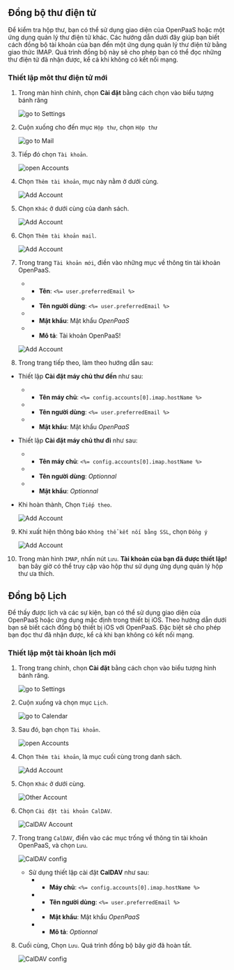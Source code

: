 ## Đồng bộ thư điện tử

Để kiểm tra hộp thư, bạn có thể sử dụng giao diện của OpenPaaS hoặc một ứng dụng quản lý thư điện tử khác. Các hướng dẫn dưới đây giúp bạn biết cách đồng bộ tài khoản của bạn đến một ứng dụng quản lý thư điện tử bằng giao thức IMAP. Quá trình đồng bộ này sẽ cho phép bạn có thể đọc những thư điện tử đã nhận được, kể cả khi không có kết nối mạng.

### Thiết lập môt thư điện tử mới

1. Trong màn hình chính, chọn **Cài đặt** bằng cách chọn vào biểu tượng bánh răng

    ![go to Settings](/account/images/en/ios_home_screen.png)

2. Cuộn xuống cho đến mục `Hộp thư`, chọn `Hộp thư`

    ![go to Mail](/account/images/en/ios_add_imap_account_1.png)

3. Tiếp đó chọn `Tài khoản`.

    ![open Accounts](/account/images/en/ios_add_imap_account_2.png)

4. Chọn `Thêm tài khoản`, mục này nằm ở dưới cùng.

    ![Add Account](/account/images/en/ios_add_imap_account_3.png)

5. Chọn `Khác` ở dưới cùng của danh sách.

    ![Add Account](/account/images/en/ios_add_imap_account_4.png)

6. Chọn `Thêm tài khoản mail`.

    ![Add Account](/account/images/en/ios_add_imap_account_5.png)

7. Trong trang `Tài khoản mới`, điền vào những mục về thông tin tài khoản OpenPaaS.
    * - __Tên__: `<%= user.preferredEmail %>`
    * - __Tên người dùng__: `<%= user.preferredEmail %>`
    * - __Mật khẩu__: Mật khẩu *OpenPaaS* 
    * - __Mô tả__: Tài khoản OpenPaaS!

    ![Add Account](/account/images/en/ios_add_imap_account_6.png)

8. Trong trang tiếp theo, làm theo hướng dẫn sau:

  * Thiết lập **Cài đặt máy chủ thư đến** như sau:
      * - __Tên máy chủ__: `<%= config.accounts[0].imap.hostName %>`
      * - __Tên người dùng__: `<%= user.preferredEmail %>`
      * - __Mật khẩu__: Mật khẩu *OpenPaaS* 
  * Thiết lập **Cài đặt máy chủ thư đi** như sau:
      * - __Tên máy chủ__: `<%= config.accounts[0].imap.hostName %>`
      * - __Tên người dùng__: *Optionnal*
      * - __Mật khẩu__: *Optionnal*
  * Khi hoàn thành, Chọn `Tiếp theo`.

    ![Add Account](/account/images/en/ios_add_imap_account_7.png)

9. Khi xuất hiện thông báo `Không thể kết nối bằng SSL`, chọn `Đồng ý`

    ![Add Account](/account/images/en/ios_add_imap_account_8.png)

10. Trong màn hình `IMAP`, nhấn nút `Lưu`. **Tài khoản của bạn đã được thiết lập!** bạn bây giờ có thể truy cập vào hộp thư sử dụng ứng dụng quản lý hộp thư ưa thích.

## Đồng bộ Lịch

Để thấy được lịch và các sự kiện, bạn có thể sử dụng giao diện của OpenPaaS hoặc ứng dụng mặc định trong thiết bị iOS. Theo hướng dẫn dưới bạn sẽ biết cách đồng bộ thiết bị iOS với OpenPaaS. Đặc biệt sẽ cho phép bạn đọc thư đã nhận được, kể cả khi bạn không có kết nối mạng.

### Thiết lập một tài khoản lịch mới

1. Trong trang chính, chọn **Cài đặt** bằng cách chọn vào biểu tượng hình bánh răng.

    ![go to Settings](/account/images/en/ios_home_screen.png)

2. Cuộn xuống và chọn mục `Lịch`.

    ![go to Calendar](/account/images/en/ios_caldav_account_1.png)

3. Sau đó, bạn chọn `Tài khoản`.

    ![open Accounts](/account/images/en/ios_caldav_account_2.png)

4. Chọn `Thêm tài khoản`, là mục cuối cùng trong danh sách.

    ![Add Account](/account/images/en/ios_caldav_add_account_1.png)

5. Chọn `Khác` ở dưới cùng.

    ![Other Account](/account/images/en/ios_caldav_add_account_2.png)

6. Chọn `Cài đặt tài khoản CalDAV`.

    ![CalDAV Account](/account/images/en/ios_caldav_add_account_3.png)

7. Trong trang `CalDAV`, điền vào các mục trống về thông tin tài khoản OpenPaaS, và chọn `Lưu`.

    ![CalDAV config](/account/images/en/ios_caldav_add_account_4.png)

    * Sử dụng thiết lập cài đặt **CalDAV** như sau:
        * - __Máy chủ__: `<%= config.accounts[0].imap.hostName %>`
        * - __Tên người dùng__: `<%= user.preferredEmail %>`
        * - __Mật khẩu__: Mật khẩu *OpenPaaS*
        * - __Mô tả__: *Optionnal*

8. Cuối cùng, Chọn `Lưu`. Quá trình đồng bộ bây giờ đã hoàn tất.

    ![CalDAV config](/account/images/en/ios_caldav_add_account_5.png)
